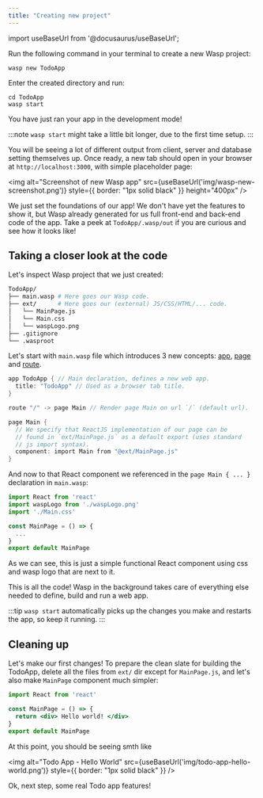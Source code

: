 ```yaml
---
title: "Creating new project"
---
```


import useBaseUrl from '@docusaurus/useBaseUrl';

Run the following command in your terminal to create a new Wasp project:
```shell-session
wasp new TodoApp
```
Enter the created directory and run:
```shell-session
cd TodoApp
wasp start
```
You have just ran your app in the development mode!

:::note
`wasp start` might take a little bit longer, due to the first time setup.
:::

You will be seeing a lot of different output from client, server and database setting themselves up.
Once ready, a new tab should open in your browser at `http://localhost:3000`, with simple placeholder page:

<img alt="Screenshot of new Wasp app"
     src={useBaseUrl('img/wasp-new-screenshot.png')}
     style={{ border: "1px solid black" }}
     height="400px"
/>

We just set the foundations of our app! We don't have yet the features to show it, but Wasp already generated for us full front-end and back-end code of the app. Take a peek at `TodoApp/.wasp/out` if you are curious and see how it looks like!

## Taking a closer look at the code

Let's inspect Wasp project that we just created:
```bash
TodoApp/
├── main.wasp # Here goes our Wasp code.
├── ext/      # Here goes our (external) JS/CSS/HTML/... code.
│   └── MainPage.js
│   └── Main.css
│   └── waspLogo.png
├── .gitignore
└── .wasproot
```

Let's start with `main.wasp` file which introduces 3 new concepts:
[app](language/basic-elements.md#app),
[page](language/basic-elements.md#page) and
[route](language/basic-elements.md#route).

```c title="main.wasp"
app TodoApp { // Main declaration, defines a new web app.
  title: "TodoApp" // Used as a browser tab title.
}

route "/" -> page Main // Render page Main on url `/` (default url).

page Main {
  // We specify that ReactJS implementation of our page can be
  // found in `ext/MainPage.js` as a default export (uses standard
  // js import syntax).
  component: import Main from "@ext/MainPage.js"
}
```

And now to that React component we referenced in the `page Main { ... }` declaration in `main.wasp`:
```jsx title="ext/MainPage.js"
import React from 'react'
import waspLogo from './waspLogo.png'
import './Main.css'

const MainPage = () => {
  ...
}
export default MainPage
```
As we can see, this is just a simple functional React component using css and wasp logo that are next to it.

This is all the code!
Wasp in the background takes care of everything else needed to define, build and run a web app.

:::tip
`wasp start` automatically picks up the changes you make and restarts the app, so keep it running.
:::

## Cleaning up

Let's make our first changes!
To prepare the clean slate for building the TodoApp, delete all the files from `ext/` dir except for `MainPage.js`, and let's also make `MainPage` component much simpler:

```jsx title="ext/MainPage.js"
import React from 'react'

const MainPage = () => {
  return <div> Hello world! </div>
}
export default MainPage
```

At this point, you should be seeing smth like

<img alt="Todo App - Hello World"
     src={useBaseUrl('img/todo-app-hello-world.png')}
     style={{ border: "1px solid black" }}
/>

Ok, next step, some real Todo app features!
